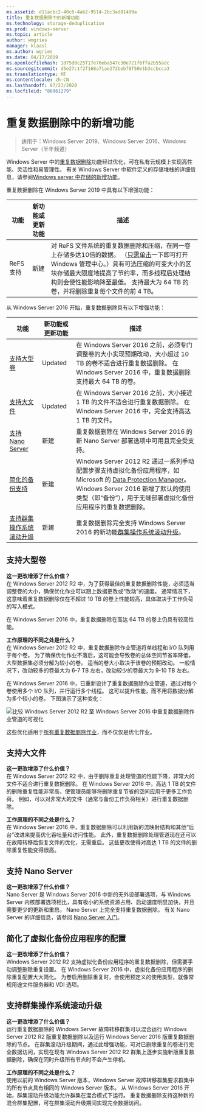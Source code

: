 ```yaml
---
ms.assetid: d11acbc2-40c6-4ab2-9514-2bc3ad81499a
title: 重复数据删除中的新增功能
ms.technology: storage-deduplication
ms.prod: windows-server
ms.topic: article
author: wmgries
manager: klaasl
ms.author: wgries
ms.date: 04/17/2019
ms.openlocfilehash: 1d75d0c25f17e76eba547c30e721f6ffa2b55adc
ms.sourcegitcommit: d5e27c1f2f168a71ae272bebf8f50e1b3ccbcca3
ms.translationtype: MT
ms.contentlocale: zh-CN
ms.lasthandoff: 07/23/2020
ms.locfileid: "86961279"
---
```

# <a name="whats-new-in-data-deduplication"></a>重复数据删除中的新增功能

> 适用于：Windows Server 2019、Windows Server 2016、Windows Server（半年频道）

Windows Server 中的[重复数据删除](overview.md)功能经过优化，可在私有云规模上实现高性能、灵活性和易管理性。 有关 Windows Server 中软件定义的存储堆栈的详细信息，请参阅[Windows server 中存储的新增功能](../whats-new-in-storage.md)。

重复数据删除在 Windows Server 2019 中具有以下增强功能：

| 功能 | 新功能或更新功能 | 描述 |
|---------------|----------------|-------------|
| ReFS 支持  | 新建            | 对 ReFS 文件系统的重复数据删除和压缩，在同一卷上存储多达10倍的数据。 （[只需单击](https://www.youtube.com/watch?v=PRibTacyKko&feature=youtu.be)一下即可打开 Windows 管理中心。）具有可选压缩的可变大小的区块存储最大限度地提高了节约率，而多线程后处理结构则会使性能影响降至最低。 支持最大为 64 TB 的卷，并将删除重复每个文件的前 4 TB。|

从 Windows Server 2016 开始，重复数据删除具有以下增强功能：

| 功能 | 新功能或更新功能 | 描述 |
|---------------|----------------|-------------|
| [支持大型卷](whats-new.md#large-volume-support) | Updated | 在 Windows Server 2016 之前，必须专门调整卷的大小实现预期改动，大小超过 10 TB 的卷不适合进行重复数据删除。 在 Windows Server 2016 中，重复数据删除支持最大 64 TB 的卷。 |
| [支持大文件](whats-new.md#large-file-support) | Updated | 在 Windows Server 2016 之前，大小接近 1 TB 的文件不适合进行重复数据删除。 在 Windows Server 2016 中，完全支持高达 1 TB 的文件。 |
| [支持 Nano Server](whats-new.md#nano-server-support) | 新建 | 重复数据删除在 Windows Server 2016 的新 Nano Server 部署选项中可用且完全受支持。 |
| [简化的备份支持](whats-new.md#simple-backup-support) | 新建 | Windows Server 2012 R2 通过一系列手动配置步骤支持虚拟化备份应用程序，如 Microsoft 的 [Data Protection Manager](/previous-versions/system-center/system-center-2012-R2/hh758173(v=sc.12))。 Windows Server 2016 新增了默认的使用类型（即“备份”），用于无缝部署虚拟化备份应用程序的重复数据删除。|
| [支持群集操作系统滚动升级](whats-new.md#cluster-upgrade-support) | 新建 | 重复数据删除完全支持 Windows Server 2016 的新功能[群集操作系统滚动升级](../..//failover-clustering/cluster-operating-system-rolling-upgrade.md)。 |

## <a name="support-for-large-volumes"></a><a name="large-volume-support"></a>支持大型卷

**这一更改增添了什么价值？**  
在 Windows Server 2012 R2 中，为了获得最佳的重复数据删除性能，必须适当调整卷的大小，确保优化作业可以跟上数据更改或“改动”的速度。 通常情况下，这意味着重复数据删除仅在不超过 10 TB 的卷上性能较高，具体取决于工作负荷的写入模式。

在 Windows Server 2016 中，重复数据删除在高达 64 TB 的卷上仍具有较高性能。

**工作原理的不同之处是什么？**  
在 Windows Server 2012 R2 中，重复数据删除作业管道将单线程和 I/O 队列用于每个卷。 为了确保优化作业不落后，这可能会导致卷的总体空间节省率降低，大型数据集必须分解为较小的卷。 适当的卷大小取决于该卷的预期改动。 一般情况下，改动较多的卷最大为 6-7 TB 左右，改动较少的卷最大为 9-10 TB 左右。

在 Windows Server 2016 中，已重新设计了重复数据删除作业管道，通过对每个卷使用多个 I/O 队列，并行运行多个线程。 这可以提升性能，而不用将数据分解为多个较小的卷。 下图演示了这种变化：

![比较 Windows Server 2012 R2 至 Windows Server 2016 中重复数据删除作业管道的可视化](media/server-2016-dedup-job-pipeline.png)

这些优化适用于[所有重复数据删除作业](understand.md#job-info)，而不仅仅是优化作业。

## <a name="support-for-large-files"></a><a name="large-file-support"></a>支持大文件
**这一更改增添了什么价值？**  
在 Windows Server 2012 R2 中，由于删除重复处理管道的性能下降，非常大的文件不适合进行重复数据删除。 在 Windows Server 2016 中，高达 1 TB 的文件的删除重复性能非常高，使管理员能够将删除重复节省的空间应用于更多工作负荷。 例如，可以对非常大的文件（通常与备份工作负荷相关）进行重复数据删除。

**工作原理的不同之处是什么？**  
在 Windows Server 2016 中，重复数据删除可以利用新的流映射结构和其他“后台”改进来提高优化吞吐量和访问性能。 此外，重复数据删除处理管道现在还可以在故障转移后恢复文件的优化，无需重启。 这些更改使得对高达 1 TB 的文件的删除重复性能变得很高。

## <a name="support-for-nano-server"></a><a name="nano-server-support"></a>支持 Nano Server
**这一更改增添了什么价值？**  
Nano Server 是 Windows Server 2016 中新的无外设部署选项，与 Windows Server 内核部署选项相比，具有极小的系统资源占用、启动速度明显加快，并且需要更少的更新和重启。 Nano Server 上完全支持重复数据删除。 有关 Nano Server 的详细信息，请参阅 [Nano Server 入门](../../get-started/getting-started-with-nano-server.md)。

## <a name=""></a><a name="simple-backup-support">简化了虚拟化备份应用程序的配置</a>
**这一更改增添了什么价值？**  
Windows Server 2012 R2 支持虚拟化备份应用程序的重复数据删除，但需要手动调整删除重复设置。 在 Windows Server 2016 中，虚拟化备份应用程序的删除重复配置大大简化。 为卷启用删除重复时，会使用预定义的使用类型，就像常规用途文件服务器和 VDI 选项。

## <a name=""></a><a name="cluster-upgrade-support">支持群集操作系统滚动升级</a>
**这一更改增添了什么价值？**  
运行重复数据删除的 Windows Server 故障转移群集可以混合运行 Windows Server 2012 R2 版重复数据删除以及运行 Windows Server 2016 版重复数据删除的节点。 在群集滚动升级期间，通过此增强功能，可对已删除重复的卷进行完全数据访问，实现在现有 Windows Server 2012 R2 群集上逐步实施新版重复数据删除，确保在同时升级所有节点时不会产生停机。

**工作原理的不同之处是什么？**<br />
使用以前的 Windows Server 版本，Windows Server 故障转移群集要求群集中的所有节点具有相同的 Windows Server 版本。 从 Windows Server 2016 开始，群集滚动升级功能允许群集在混合模式下运行。 重复数据删除支持这种新的混合群集配置，可在群集滚动升级期间实现完全数据访问。
